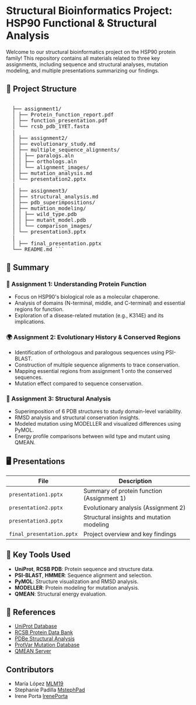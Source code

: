 # Structural Bioinformatics Project: HSP90 Functional & Structural Analysis

Welcome to our structural bioinformatics project on the HSP90 protein family! This repository contains all materials related to three key assignments, including sequence and structural analyses, mutation modeling, and multiple presentations summarizing our findings.

## 📁 Project Structure
<pre lang="markdown"> 
  ├── assignment1/ 
  │ ├── Protein_function_report.pdf
  │ ├── function_presentation.pdf 
  │ └── rcsb_pdb_1YET.fasta
  |
  │ ├── assignment2/ 
  │ ├── evolutionary_study.md 
  │ ├── multiple_sequence_alignments/ 
  │ │ ├── paralogs.aln 
  │ │ ├── orthologs.aln 
  │ │ └── alignment_images/ 
  │ ├── mutation_analysis.md 
  │ └── presentation2.pptx 
  |
  │ ├── assignment3/ 
  │ ├── structural_analysis.md 
  │ ├── pdb_superimpositions/ 
  │ ├── mutation_modeling/ 
  │ │ ├── wild_type.pdb 
  │ │ ├── mutant_model.pdb 
  │ │ └── comparison_images/ 
  │ └── presentation3.pptx 
  |
  │ ├── final_presentation.pptx 
  └── README.md ``` </pre>


## 📌 Summary

### 🔬 Assignment 1: Understanding Protein Function
- Focus on HSP90's biological role as a molecular chaperone.
- Analysis of domains (N-terminal, middle, and C-terminal) and essential regions for function.
- Exploration of a disease-related mutation (e.g., K314E) and its implications.

### 🌍 Assignment 2: Evolutionary History & Conserved Regions
- Identification of orthologous and paralogous sequences using PSI-BLAST.
- Construction of multiple sequence alignments to trace conservation.
- Mapping essential regions from assignment 1 onto the conserved sequences.
- Mutation effect compared to sequence conservation.

### 🧬 Assignment 3: Structural Analysis
- Superimposition of 6 PDB structures to study domain-level variability.
- RMSD analysis and structural conservation insights.
- Modeled mutation using MODELLER and visualized differences using PyMOL.
- Energy profile comparisons between wild type and mutant using QMEAN.

## 🖥️ Presentations

| File                    | Description                               |
|-------------------------|-------------------------------------------|
| `presentation1.pptx`    | Summary of protein function (Assignment 1)|
| `presentation2.pptx`    | Evolutionary analysis (Assignment 2)      |
| `presentation3.pptx`    | Structural insights and mutation modeling |
| `final_presentation.pptx` | Project overview and key findings       |

## 🧠 Key Tools Used

- **UniProt**, **RCSB PDB**: Protein sequence and structure data.
- **PSI-BLAST**, **HMMER**: Sequence alignment and selection.
- **PyMOL**: Structure visualization and RMSD analysis.
- **MODELLER**: Protein modeling for mutation analysis.
- **QMEAN**: Structural energy evaluation.

## 📎 References

- [UniProt Database](https://www.uniprot.org/)
- [RCSB Protein Data Bank](https://www.rcsb.org/)
- [PDBe Structural Analysis](https://www.ebi.ac.uk/pdbe/)
- [ProtVar Mutation Database](https://www.ebi.ac.uk/ProtVar/)
- [QMEAN Server](https://swissmodel.expasy.org/qmean/)


## Contributors
- María López  [MLM19](https://github.com/MLM19)
- Stephanie Padilla [MstephPad](https://github.com/MstephPad)
- Irene Porta  [IrenePorta](https://github.com/IrenePorta)
